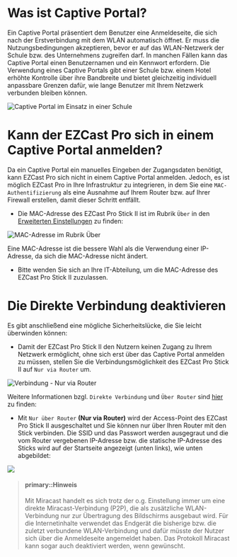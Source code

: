 # Was ist Captive Portal?

Ein Captive Portal präsentiert dem Benutzer eine Anmeldeseite, die sich nach der Erstverbindung mit dem WLAN automatisch öffnet. Er muss die Nutzungsbedingungen akzeptieren, bevor er auf das WLAN-Netzwerk der Schule bzw. des Unternehmens zugreifen darf. In manchen Fällen kann das Captive Portal einen Benutzernamen und ein Kennwort erfordern. Die Verwendung eines Captive Portals gibt einer Schule bzw. einem Hotel erhöhte Kontrolle über ihre Bandbreite und bietet gleichzeitig individuell anpassbare Grenzen dafür, wie lange Benutzer mit Ihrem Netzwerk verbunden bleiben können.

![Captive Portal im Einsatz in einer Schule](/images/captiveportal.login.png)

# Kann der EZCast Pro sich in einem Captive Portal anmelden?

Da ein Captive Portal ein manuelles Eingeben der Zugangsdaten benötigt, kann EZCast Pro sich nicht in einem Captive Portal anmelden. Jedoch, es ist möglich EZCast Pro in Ihre Infrastruktur zu integrieren, in dem Sie eine `MAC-Authentifizierung` als eine Ausnahme auf Ihrem Router bzw. auf Ihrer Firewall erstellen, damit dieser Schritt entfällt.

* Die MAC-Adresse des EZCast Pro Stick II ist im Rubrik `Über` in den [Erweiterten Einstellungen](adv.settings.md) zu finden:

![MAC-Adresse im Rubrik Über](/images/D10.About.MAC.jpg)

Eine MAC-Adresse ist die bessere Wahl als die Verwendung einer IP-Adresse, da sich die MAC-Adresse nicht ändert. 

* Bitte wenden Sie sich an Ihre IT-Abteilung, um die MAC-Adresse des EZCast Pro Stick II zuzulassen.

# Die Direkte Verbindung deaktivieren

Es gibt anschließend eine mögliche Sicherheitslücke, die Sie leicht überwinden können:

* Damit der EZCast Pro Stick II den Nutzern keinen Zugang zu Ihrem Netzwerk ermöglicht, ohne sich erst über das Captive Portal anmelden zu müssen, stellen Sie die Verbindungsmöglichkeit des EZCast Pro Stick II auf `Nur via Router` um.

![Verbindung - Nur via Router](/images/Connection_EZCastProII.jpg)

Weitere Informationen bzgl. `Direkte Verbindung` und `Über Router` sind [hier](adv.settings.md#Connection_to_Receiver) zu finden:

* Mit `Nur über Router` **(Nur via Router)** wird der Access-Point des EZCast Pro Stick II  ausgeschaltet und Sie können nur über Ihren Router mit den Stick verbinden. Die SSID und das Passwort werden ausgegraut und die vom Router vergebenen IP-Adresse bzw. die statische IP-Adresse des Sticks wird auf der Startseite angezeigt (unten links), wie unten abgebildet:

![](/images/ezcastpro.II.Nur.Ueber.Router.jpg)

> #### primary::Hinweis
>
> Mit Miracast handelt es sich trotz der o.g. Einstellung immer um eine direkte Miracast-Verbindung (P2P), die als zusätzliche WLAN-Verbindung nur zur Übertragung des Bildschirms ausgebaut wird. Für die Internetinhalte verwendet das Endgerät die bisherige bzw. die zuletzt verbundene WLAN-Verbindung und dafür müsste der Nutzer sich über die Anmeldeseite angemeldet haben. Das Protokoll Miracast kann sogar auch deaktiviert werden, wenn gewünscht.
